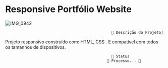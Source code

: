 #                                                   Responsive Portfólio Website
                                          
                                            
![IMG_0942](https://user-images.githubusercontent.com/110480525/202200070-f36f0a24-1cdc-4228-affc-c10845a126dc.PNG)

                                                   📝 Descrição do Projeto!

Projeto responsivo construído com: HTML, CSS . E compatível com todos os tamanhos de dispositivos.
                                                   
                                                   
                                                   📍 Status
                                                 🚧 Processo... 🚧
